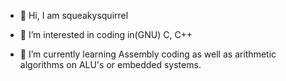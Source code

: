 - 👋 Hi, I am squeakysquirrel
  
- 👀 I’m interested in coding in(GNU) C, C++
- 🌱 I’m currently learning Assembly coding as well as arithmetic algorithms on ALU's or embedded systems.


<!---
mehmetalitan/mehmetalitan is a ✨ special ✨ repository because its `README.md` (this file) appears on your GitHub profile.
You can click the Preview link to take a look at your changes.
--->
